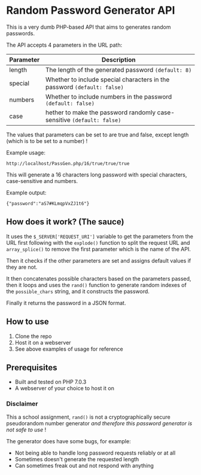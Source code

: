 # Random Password Generator API
This is a very dumb PHP-based API that aims to generates random passwords. 

The API accepts 4 parameters in the URL path:

| Parameter | Description |
| --- | --- |
| length | The length of the generated password `(default: 8)` |
| special | Whether to include special characters in the password `(default: false)` |
| numbers | Whether to include numbers in the password `(default: false)` |
| case | hether to make the password randomly case-sensitive `(default: false)` |

The values that parameters can be set to are true and false, except length (which is to be set to a number) !

Example usage:

```
http://localhost/PassGen.php/16/true/true/true
```

This will generate a 16 characters long password with special characters, case-sensitive and numbers.

Example output:

```
{"password":"aS7#KLmqpVxZJ1t6"}
```

## How does it work? (The sauce)
It uses the `$_SERVER['REQUEST_URI']` variable to get the parameters from the URL first following with the `explode()` function to split the request URL and `array_splice()` to remove the first parameter which is the name of the API. 

Then it checks if the other parameters are set and assigns default values if they are not.

It then concatenates possible characters based on the parameters passed, then it loops and uses the `rand()` function to generate random indexes of the `possible_chars` string, and it constructs the password. 

Finally it returns the password in a JSON format.

## How to use 
1. Clone the repo
2. Host it on a webserver
3. See above examples of usage for reference

## Prerequisites
- Built and tested on PHP 7.0.3
- A webserver of your choice to host it on 

### Disclaimer
This a school assignment, `rand()` is not a cryptographically secure pseudorandom number generator *and therefore this password generator is not safe to use* !

The generator does have some bugs, for example: 
- Not being able to handle long password requests reliably or at all
- Sometimes doesn't generate the requested length
- Can sometimes freak out and not respond with anything 
